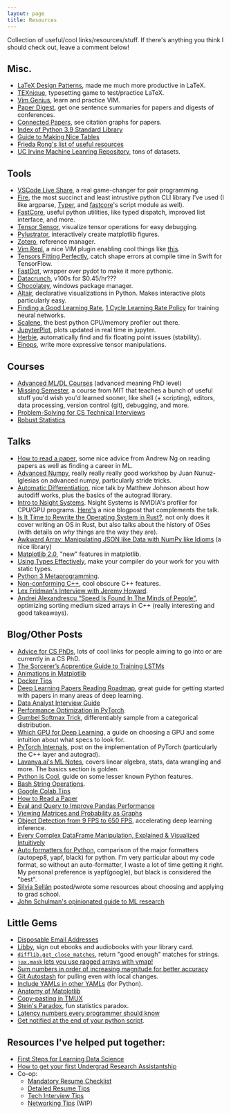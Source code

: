 ```yaml
---
layout: page
title: Resources
---
```


Collection of useful/cool links/resources/stuff. If there's anything you think I should check out, leave a comment below!

## Misc.
- [LaTeX Design Patterns](https://www.gleave.me/post/latex-design-patterns/), made me much more productive in LaTeX.
- [TEXnique](https://texnique.xyz/), typesetting game to test/practice LaTeX.
- [Vim Genius](http://www.vimgenius.com/), learn and practice VIM.
- [Paper Digest](https://www.paperdigest.org/), get one sentence summaries for papers and digests of conferences.
- [Connected Papers](https://www.connectedpapers.com/), see citation graphs for papers.
- [Index of Python 3.9 Standard Library](https://gist.github.com/jph00/d5981f649a83a754946964cf22322cb2)
- [Guide to Making Nice Tables](https://people.inf.ethz.ch/markusp/teaching/guides/guide-tables.pdf)
- [Frieda Rong's list of useful resources](https://dynalist.io/d/kA2h39HOsn9w2UrPBtRmRUdO)
- [UC Irvine Machine Leanring Repository](https://archive.ics.uci.edu/ml/index.php), tons of datasets.

## Tools
- [VSCode Live Share](https://code.visualstudio.com/blogs/2017/11/15/live-share), a real game-changer for pair programming.
- [Fire](https://github.com/google/python-fire), the most succinct and least intrustive python CLI library I've used (I like argparse, [Typer](https://typer.tiangolo.com/), and [fastcore](https://github.com/fastai/fastcore)'s script module as well).
- [FastCore](https://github.com/fastai/fastcore), useful python utilities, like typed dispatch, improved list interface, and more.
- [Tensor Sensor](https://explained.ai/tensor-sensor/index.html), visualize tensor operations for easy debugging.
- [Pylustrator](https://pylustrator.readthedocs.io/en/latest/), interactively create matplotlib figures.
- [Zotero](https://www.zotero.org/), reference manager.
- [Vim Repl](https://github.com/sillybun/vim-repl), a nice VIM plugin enabling cool things like [this](https://twitter.com/nicvadivelu/status/1226600113059045382).
- [Tensors Fitting Perfectly](https://github.com/google-research/swift-tfp), catch shape errors at compile time in Swift for TensorFlow.
- [FastDot](https://fastai.github.io/fastdot/), wrapper over pydot to make it more pythonic.
- [Datacrunch](https://course.fast.ai/start_datacrunch.html), v100s for $0.45/hr???
- [Chocolatey](https://chocolatey.org/docs/why), windows package manager.
- [Altair](https://altair-viz.github.io/gallery/index.html#interactive-charts), declarative visualizations in Python. Makes interactive plots particularly easy.
- [Finding a Good Learning Rate](https://sgugger.github.io/how-do-you-find-a-good-learning-rate.html), [1 Cycle Learning Rate Policy](https://sgugger.github.io/the-1cycle-policy.html#the-1cycle-policy) for training neural networks.
- [Scalene](https://github.com/emeryberger/scalene), the best python CPU/memory profiler out there.
- [JupyterPlot](https://lvwerra.github.io/jupyterplot/), plots updated in real time in jupyter.
- [Herbie](https://herbie.uwplse.org/), automatically find and fix floating point issues (stability).
- [Einops](https://arogozhnikov.github.io/einops/pytorch-examples.html), write more expressive tensor manipulations.

## Courses
- [Advanced ML/DL Courses](https://www.reddit.com/r/MachineLearning/comments/fdw0ax/d_advanced_courses_update/) (advanced meaning PhD level)
- [Missing Semester](https://missing.csail.mit.edu/), a course from MIT that teaches a bunch of useful stuff you'd wish you'd learned sooner, like shell (+ scripting), editors, data processing, version control (git), debugging, and more.
- [Problem-Solving for CS Technical Interviews](https://web.stanford.edu/class/cs9/)
- [Robust Statistics](https://youtu.be/txnftFoHHbo)

## Talks
- [How to read a paper](https://youtu.be/733m6qBH-jI), some nice advice from Andrew Ng on reading papers as well as finding a career in ML.
- [Advanced Numpy](https://youtu.be/cYugp9IN1-Q), really really really good workshop by Juan Nunuz-Iglesias on advanced numpy, particularly stride tricks.
- [Automatic Differentiation](http://videolectures.net/deeplearning2017_johnson_automatic_differentiation/), nice talk by Matthew Johnson about how autodiff works, plus the basics of the autograd library.
- [Intro to Nsight Systems](https://youtu.be/WA8C48FJi3c). Nsight Systems is NVIDIA's profiler for CPU/GPU programs.  [Here's](https://developer.nvidia.com/blog/nsight-systems-exposes-gpu-optimization/) a nice blogpost that complements the talk.
- [Is It Time to Rewrite the Operating System in Rust?](https://youtu.be/HgtRAbE1nBM), not only does it cover writing an OS in Rust, but also talks about the history of OSes (with details on _why_ things are the way they are).
- [Awkward Array: Manipulating JSON like Data with NumPy like Idioms](https://youtu.be/WlnUF3LRBj4) (a nice library)
- [Matplotlib 2.0](https://youtu.be/wwUIEflrTCk), "new" features in matplotlib.
- [Using Types Effectively](https://youtu.be/ojZbFIQSdl8), make your compiler do your work for you with static types.
- [Python 3 Metaprogramming](https://youtu.be/sPiWg5jSoZI).
- [Non-conforming C++](https://youtu.be/IAdLwUXRUvg), cool obscure C++ features.
- [Lex Fridman's Interview with Jeremy Howard](https://youtu.be/J6XcP4JOHmk).
- [Andrei Alexandrescu “Speed Is Found In The Minds of People"](https://youtu.be/FJJTYQYB1JQ), optimizing sorting medium sized arrays in C++ (really interesting and good takeaways).

## Blog/Other Posts
- [Advice for CS PhDs](https://phdadvice.carrd.co/), lots of cool links for people aiming to go into or are currently in a CS PhD.
- [The Sorcerer’s Apprentice Guide to Training LSTMs](https://www.niklasschmidinger.com/posts/2020-09-09-lstm-tricks/)
- [Animations in Matplotlib](https://www.kdnuggets.com/2019/05/animations-with-matplotlib.html)
- [Docker Tips](https://notes.hamel.dev/docs/docker/Docker-In-Action.html)
- [Deep Learning Papers Reading Roadmap](https://github.com/floodsung/Deep-Learning-Papers-Reading-Roadmap), great guide for getting started with papers in many areas of deep learning.
- [Data Analyst Interview Guide](https://www.notion.so/The-Data-Analyst-Interview-Guide-ede5f83551584950a040da9501dab248)
- [Performance Optimization in PyTorch](https://pytorch.org/tutorials/recipes/recipes/tuning_guide.html).
- [Gumbel Softmax Trick](https://anotherdatum.com/gumbel-gan.html), differentiably sample from a categorical distribution.
- [Which GPU for Deep Learning](https://timdettmers.com/2020/09/07/which-gpu-for-deep-learning/), a guide on choosing a GPU and some intuition about what specs to look for.
- [PyTorch Internals](http://blog.ezyang.com/2019/05/pytorch-internals/), post on the implementation of PyTorch (particularly the C++ layer and autograd).
- [Lavanya.ai's ML Notes](https://www.notion.so/lavanyaai/Lavanya-ai-d43ba856316e47ab98969ab4a613c629), covers linear algebra, stats, data wrangling and more. The basics section is golden.
- [Python is Cool](https://github.com/chiphuyen/python-is-cool), guide on some lesser known Python features.
- [Bash String Operations](https://wizardzines.com/comics/parameter-expansion/).
- [Google Colab Tips](https://amitness.com/2020/06/google-colaboratory-tips/)
- [How to Read a Paper](http://blizzard.cs.uwaterloo.ca/keshav/home/Papers/data/07/paper-reading.pdf)
- [Eval and Query to Improve Pandas Performance](https://jakevdp.github.io/PythonDataScienceHandbook/03.12-performance-eval-and-query.html)
- [Viewing Matrices and Probability as Graphs](https://www.math3ma.com/blog/matrices-probability-graphs)
- [Object Detection from 9 FPS to 650 FPS](https://paulbridger.com/posts/video_analytics_pipeline_tuning/), accelerating deep learning inference.
- [Every Complex DataFrame Manipulation, Explained & Visualized Intuitively](https://medium.com/analytics-vidhya/every-dataframe-manipulation-explained-visualized-intuitively-dbeea7a5529e)
- [Auto formatters for Python](https://medium.com/3yourmind/auto-formatters-for-python-8925065f9505), comparison of the major formatters (autopep8, yapf, black) for python. I'm very particular about my code format, so without an auto-formatter, I waste a lot of time getting it right. My personal preference is yapf(google), but black is considered the "best".
- [Silvia Sellán](http://dgp.toronto.edu/~sgsellan/) posted/wrote some resources about choosing and applying to grad school.
- [John Schulman's opinionated guide to ML research](http://joschu.net/blog/opinionated-guide-ml-research.html)

## Little Gems
- [Disposable Email Addresses](http://guerrillamail.com/inbox)
- [Libby](https://libbyapp.com/welcome), sign out ebooks and audiobooks with your library card.
- [`difflib.get_close_matches`](https://twitter.com/pybites/status/1301956083930607617), return "good enough" matches for strings.
- [`jax.mask` lets you use ragged arrays with vmap!](https://twitter.com/remilouf/status/1306180863101743109?s=20)
- [Sum numbers in order of increasing magnitude for better accuracy](https://twitter.com/i/web/status/1302301255700627456)
- [Git Autostash](https://www.praqma.com/stories/git-autostash/) for pulling even with local changes.
- [Include YAMLs in other YAMLs](https://gist.github.com/joshbode/569627ced3076931b02f) (for Python).
- [Anatomy of Matplotlib](https://github.com/matplotlib/AnatomyOfMatplotlib)
- [Copy-pasting in TMUX](https://www.rushiagr.com/blog/2016/06/16/everything-you-need-to-know-about-tmux-copy-pasting-ubuntu/)
- [Stein's Paradox](https://twitter.com/i/web/status/1298274201682325509), fun statistics paradox.
- [Latency numbers every programmer should know](http://cheat.sh/latency)
- [Get notified at the end of your python script](https://towardsdatascience.com/how-to-get-a-notification-when-your-training-is-complete-with-python-2d39679d5f0f).

## Resources I've helped put together:
- [First Steps for Learning Data Science](https://nicholasvadivelu.com/2020/08/30/learn-data-sci/)
- [How to get your first Undergrad Research Assistantship](https://nicholasvadivelu.com/2020/09/28/undergrad-research/)
- Co-op:
  - [Mandatory Resume Checklist](https://github.com/n2cholas/resume-checklist)
  - [Detailed Resume Tips](https://docs.google.com/document/d/1rIcPf0HxjhHT9nZPqRGgzvPDn1CoFBWDsfJ-jpbVQyw/edit?usp=sharing)
  - [Tech Interview Tips](https://docs.google.com/document/d/1digEGu1feM6hUmtX6Nas-_J_q-nI5ZjMMTnPHTGc1jA/edit?usp=sharing)
  - [Networking Tips](https://docs.google.com/document/d/1QtuCTKy-nFEoBr8fBwphpxIBYGKOoISjtl9GyDA66y8/edit?usp=sharing) (WIP)


<br>
<div class="related">
  <script src="https://utteranc.es/client.js"
          repo="n2cholas/n2cholas.github.io"
          issue-term="pathname"
          label="comment"
          theme="github-light"
          crossorigin="anonymous"
          async>
  </script>
</div>
